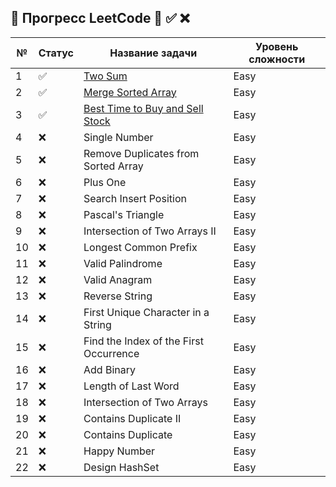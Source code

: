 ## 📌 Прогресс LeetCode 🔄 ✅ ❌
| №  | Статус | Название задачи                            | Уровень сложности |
|-----|--------|--------------------------------------------|--------------------|
| 1   | ✅     | [Two Sum](src/Java/J1/TwoSumWithMap.java)  | Easy               |
| 2   | ✅     | [Merge Sorted Array](src/Java/J88/Main.java) | Easy               |
| 3   | ✅     | [Best Time to Buy and Sell Stock](/Users/anvarkhonsobitov/Desktop/train/leetcode25/leetCode/Easy/src/Java/J121/Main.java) | Easy               |
| 4   | ❌     | Single Number                              | Easy               |
| 5   | ❌     | Remove Duplicates from Sorted Array        | Easy               |
| 6   | ❌     | Plus One                                   | Easy               |
| 7   | ❌     | Search Insert Position                     | Easy               |
| 8   | ❌     | Pascal's Triangle                          | Easy               |
| 9   | ❌     | Intersection of Two Arrays II              | Easy               |
| 10  | ❌     | Longest Common Prefix                      | Easy               |
| 11  | ❌     | Valid Palindrome                           | Easy               |
| 12  | ❌     | Valid Anagram                              | Easy               |
| 13  | ❌     | Reverse String                             | Easy               |
| 14  | ❌     | First Unique Character in a String         | Easy               |
| 15  | ❌     | Find the Index of the First Occurrence     | Easy               |
| 16  | ❌     | Add Binary                                 | Easy               |
| 17  | ❌     | Length of Last Word                        | Easy               |
| 18  | ❌     | Intersection of Two Arrays                 | Easy               |
| 19  | ❌     | Contains Duplicate II                      | Easy               |
| 20  | ❌     | Contains Duplicate                         | Easy               |
| 21  | ❌     | Happy Number                               | Easy               |
| 22  | ❌     | Design HashSet                             | Easy               |
